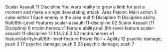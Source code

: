 <ability>
  <name>Scalar Assault</name>
  <cost>11 Discipline</cost>
  <flavor>You warp reality to grow a limb for just a moment and make a single devastating attack.</flavor>
  <keywords>
    <keyword>Area</keyword>
    <keyword>Psionic</keyword>
  </keywords>
  <type>Main action</type>
  <distance>3 cube within 1</distance>
  <target>Each enemy in the area</target>
  <metadata>
    <class>null</class>
    <cost>11 Discipline</cost>
    <cost_amount>11</cost_amount>
    <cost_resource>Discipline</cost_resource>
    <feature_type>ability</feature_type>
    <file_dpath>Null/8th-Level Features</file_dpath>
    <item_id>scalar-assault-11-discipline</item_id>
    <item_index>02</item_index>
    <item_name>Scalar Assault (11 Discipline)</item_name>
    <level>8</level>
    <scc>mcdm.heroes.v1:feature.ability.null.8th-level-feature:scalar-assault-11-discipline</scc>
    <scdc>1.1.1:14.2.6.2:02</scdc>
    <source>mcdm.heroes.v1</source>
    <type>feature/ability/null/8th-level-feature</type>
  </metadata>
  <effects>
    <effect type="roll">
      <roll>Power Roll + Agility</roll>
      <t1>12 psychic damage; push 3</t1>
      <t2>17 psychic damage; push 5</t2>
      <t3>23 psychic damage; push 7</t3>
    </effect>
  </effects>
</ability>
